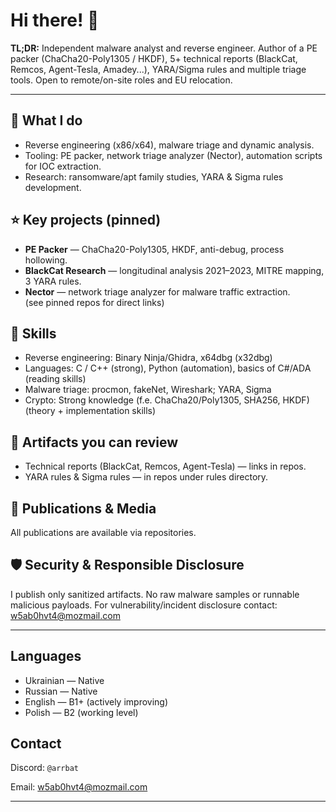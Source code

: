 # Hi there! 👋

**TL;DR:** Independent malware analyst and reverse engineer. Author of a PE packer (ChaCha20-Poly1305 / HKDF), 5+ technical reports (BlackCat, Remcos, Agent-Tesla, Amadey...), YARA/Sigma rules and multiple triage tools. Open to remote/on-site roles and EU relocation.  

---
## 🔭 What I do
- Reverse engineering (x86/x64), malware triage and dynamic analysis.  
- Tooling: PE packer, network triage analyzer (Nector), automation scripts for IOC extraction.  
- Research: ransomware/apt family studies, YARA & Sigma rules development.

## ⭐ Key projects (pinned)
- **PE Packer** — ChaCha20-Poly1305, HKDF, anti-debug, process hollowing.
- **BlackCat Research** — longitudinal analysis 2021–2023, MITRE mapping, 3 YARA rules.  
- **Nector** — network triage analyzer for malware traffic extraction.  
(see pinned repos for direct links)

## 🧰 Skills
- Reverse engineering: Binary Ninja/Ghidra, x64dbg (x32dbg)  
- Languages: C / C++ (strong), Python (automation), basics of C#/ADA (reading skills)  
- Malware triage: procmon, fakeNet, Wireshark; YARA, Sigma  
- Crypto: Strong knowledge (f.e. ChaCha20/Poly1305, SHA256, HKDF) (theory + implementation skills)

## 📂 Artifacts you can review
- Technical reports (BlackCat, Remcos, Agent-Tesla) — links in repos.  
- YARA rules & Sigma rules — in repos under rules directory.  

## 📝 Publications & Media
All publications are available via repositories. 

## 🛡️ Security & Responsible Disclosure
I publish only sanitized artifacts. No raw malware samples or runnable malicious payloads. For vulnerability/incident disclosure contact: w5ab0hvt4@mozmail.com

---

## Languages
- Ukrainian — Native  
- Russian — Native  
- English — B1+ (actively improving)  
- Polish — B2 (working level)

## Contact

Discord: `@arrbat`

Email: w5ab0hvt4@mozmail.com

---
